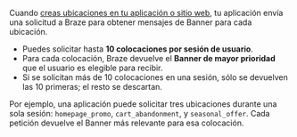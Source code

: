 Cuando [creas ubicaciones en tu aplicación o sitio web]({{site.baseurl}}/developer_guide/banners/placements/#requestBannersRefresh), tu aplicación envía una solicitud a Braze para obtener mensajes de Banner para cada ubicación.  

- Puedes solicitar hasta **10 colocaciones por sesión de usuario**.  
- Para cada colocación, Braze devuelve el **Banner de mayor prioridad** que el usuario es elegible para recibir.  
- Si se solicitan más de 10 colocaciones en una sesión, sólo se devuelven las 10 primeras; el resto se descartan.  

Por ejemplo, una aplicación puede solicitar tres ubicaciones durante una sola sesión: `homepage_promo`, `cart_abandonment`, y `seasonal_offer`. Cada petición devuelve el Banner más relevante para esa colocación.
